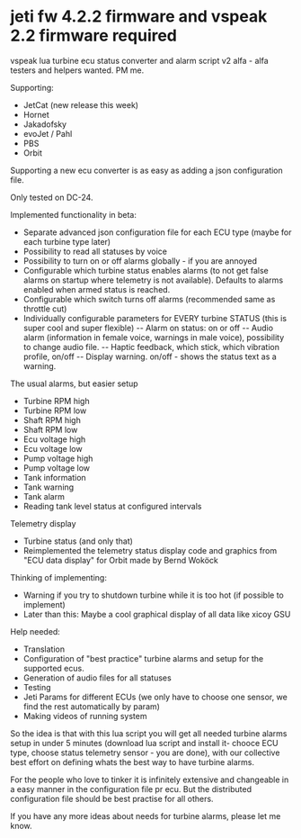 # jeti fw 4.2.2 firmware and vspeak 2.2 firmware required

vspeak lua turbine ecu status converter and alarm script v2 alfa - alfa testers and helpers wanted. PM me.

Supporting:
- JetCat (new release this week)
- Hornet
- Jakadofsky
- evoJet / Pahl
- PBS
- Orbit

Supporting a new ecu converter is as easy as adding a json configuration file.

Only tested on DC-24.

Implemented functionality in beta:
- Separate advanced json configuration file for each ECU type (maybe for each turbine type later)
- Possibility to read all statuses by voice
- Possibility to turn on or off alarms globally - if you are annoyed
- Configurable which turbine status enables alarms (to not get false alarms on startup where telemetry is not available). Defaults to alarms enabled when armed status is reached.
- Configurable which switch turns off alarms (recommended same as throttle cut)
- Individually configurable parameters for EVERY turbine STATUS (this is super cool and super flexible)
-- Alarm on status: on or off
-- Audio alarm (information in female voice, warnings in male voice), possibility to change audio file.
-- Haptic feedback, which stick, which vibration profile, on/off
-- Display warning. on/off - shows the status text as a warning.

The usual alarms, but easier setup
- Turbine RPM high
- Turbine RPM low
- Shaft RPM high
- Shaft RPM low
- Ecu voltage high
- Ecu voltage low
- Pump voltage high
- Pump voltage low
- Tank information
- Tank warning
- Tank alarm
- Reading tank level status at configured intervals

Telemetry display
- Turbine status (and only that)
- Reimplemented the telemetry status display code and graphics  from "ECU data display" for Orbit made by Bernd Woköck

Thinking of implementing:
- Warning if you try to shutdown turbine while it is too hot (if possible to implement)
- Later than this: Maybe a cool graphical display of all data like xicoy GSU

Help needed:
- Translation
- Configuration of "best practice" turbine alarms and setup for the supported ecus.
- Generation of audio files for all statuses
- Testing
- Jeti Params for different ECUs (we only have to choose one sensor, we find the rest automatically by param)
- Making videos of running system


So the idea is that with this lua script you will get all needed turbine alarms setup in under 5 minutes (download lua script and install it- chooce ECU type, choose status telemetry sensor - you are done), with our collective best effort on defining whats the best way to have turbine alarms.

For the people who love to tinker it is infinitely extensive and changeable in a easy manner in the configuration file pr ecu. But the distributed configuration file should be best practise for all others.

If you have any more ideas about needs for turbine alarms, please let me know.
